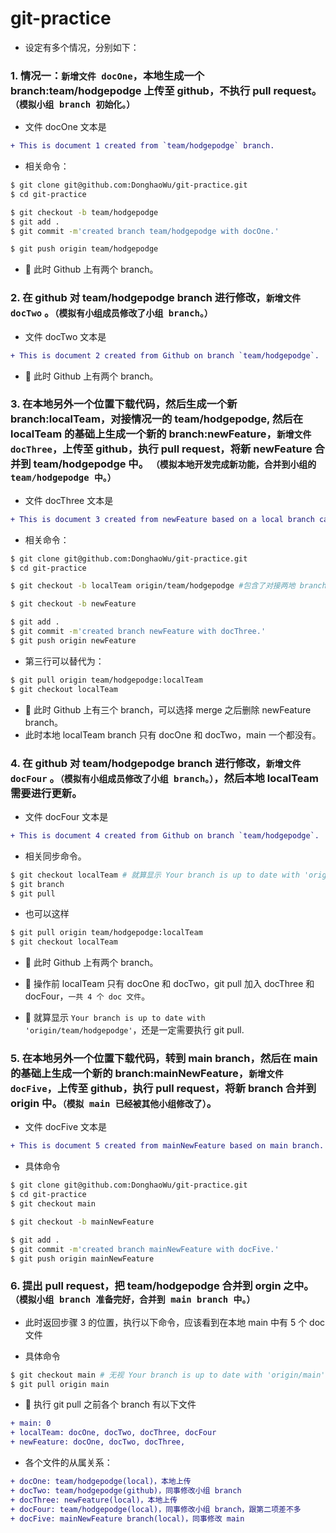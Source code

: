 # git-practice

- 设定有多个情况，分别如下：

### 1. 情况一：`新增文件 docOne`，本地生成一个 branch:team/hodgepodge 上传至 github，不执行 pull request。`（模拟小组 branch 初始化。）`

- 文件 docOne 文本是

```diff
+ This is document 1 created from `team/hodgepodge` branch.
```

- 相关命令：

```bash
$ git clone git@github.com:DonghaoWu/git-practice.git
$ cd git-practice

$ git checkout -b team/hodgepodge
$ git add .
$ git commit -m'created branch team/hodgepodge with docOne.'

$ git push origin team/hodgepodge
```

- :gem: 此时 Github 上有两个 branch。

### 2. 在 github 对 team/hodgepodge branch 进行修改，`新增文件 docTwo` 。`（模拟有小组成员修改了小组 branch。）`

- 文件 docTwo 文本是

```diff
+ This is document 2 created from Github on branch `team/hodgepodge`.
```

- :gem: 此时 Github 上有两个 branch。

### 3. 在本地另外一个位置下载代码，然后生成一个新 branch:localTeam，对接情况一的 team/hodgepodge, 然后在 localTeam 的基础上生成一个新的 branch:newFeature，`新增文件 docThree`，上传至 github，执行 pull request，将新 newFeature 合并到 team/hodgepodge 中。 `（模拟本地开发完成新功能，合并到小组的 team/hodgepodge 中。）`

- 文件 docThree 文本是

```diff
+ This is document 3 created from newFeature based on a local branch called localTeam which is based on a remote branch called team/hodgepodge.
```

- 相关命令：

```bash
$ git clone git@github.com:DonghaoWu/git-practice.git
$ cd git-practice

$ git checkout -b localTeam origin/team/hodgepodge #包含了对接两地 branch，下载 remote branch，并转换至 local branch 三个动作。

$ git checkout -b newFeature

$ git add .
$ git commit -m'created branch newFeature with docThree.'
$ git push origin newFeature
```

- 第三行可以替代为：

```bash
$ git pull origin team/hodgepodge:localTeam
$ git checkout localTeam
```

- :gem: 此时 Github 上有三个 branch，可以选择 merge 之后删除 newFeature branch。
- 此时本地 localTeam branch 只有 docOne 和 docTwo，main 一个都没有。

### 4. 在 github 对 team/hodgepodge branch 进行修改，`新增文件 docFour` 。`（模拟有小组成员修改了小组 branch。）`，然后本地 localTeam 需要进行更新。

- 文件 docFour 文本是

```diff
+ This is document 4 created from Github on branch `team/hodgepodge`.
```

- 相关同步命令。

```bash
$ git checkout localTeam # 就算显示 Your branch is up to date with 'origin/team/hodgepodge'，还是需要执行 git pull 的
$ git branch
$ git pull
```

- 也可以这样

```bash
$ git pull origin team/hodgepodge:localTeam
$ git checkout localTeam
```

- :gem: 此时 Github 上有两个 branch。
- :gem: 操作前 localTeam 只有 docOne 和 docTwo，git pull 加入 docThree 和 docFour，`一共 4 个 doc 文件`。

- :gem: 就算显示 `Your branch is up to date with 'origin/team/hodgepodge'`，还是一定需要执行 git pull.

### 5. 在本地另外一个位置下载代码，转到 main branch，然后在 main 的基础上生成一个新的 branch:mainNewFeature，`新增文件 docFive`，上传至 github，执行 pull request，将新 branch 合并到 origin 中。`（模拟 main 已经被其他小组修改了）`。

- 文件 docFive 文本是

```diff
+ This is document 5 created from mainNewFeature based on main branch.
```

- 具体命令

```bash
$ git clone git@github.com:DonghaoWu/git-practice.git
$ cd git-practice
$ git checkout main

$ git checkout -b mainNewFeature

$ git add .
$ git commit -m'created branch mainNewFeature with docFive.'
$ git push origin mainNewFeature
```

### 6.  提出 pull request，把 team/hodgepodge 合并到 orgin 之中。`（模拟小组 branch 准备完好，合并到 main branch 中。）`

- 此时返回步骤 3 的位置，执行以下命令，应该看到在本地 main 中有 5 个 doc 文件

- 具体命令

```bash
$ git checkout main # 无视 Your branch is up to date with 'origin/main'，继续执行以下命令.
$ git pull origin main
```

- :gem: 执行 git pull 之前各个 branch 有以下文件

```diff
+ main: 0
+ localTeam: docOne, docTwo, docThree, docFour
+ newFeature: docOne, docTwo, docThree,
```

- 各个文件的从属关系：

```diff
+ docOne: team/hodgepodge(local)，本地上传
+ docTwo: team/hodgepodge(github)，同事修改小组 branch
+ docThree: newFeature(local)，本地上传
+ docFour: team/hodgepodge(local)，同事修改小组 branch，跟第二项差不多
+ docFive: mainNewFeature branch(local)，同事修改 main
```
